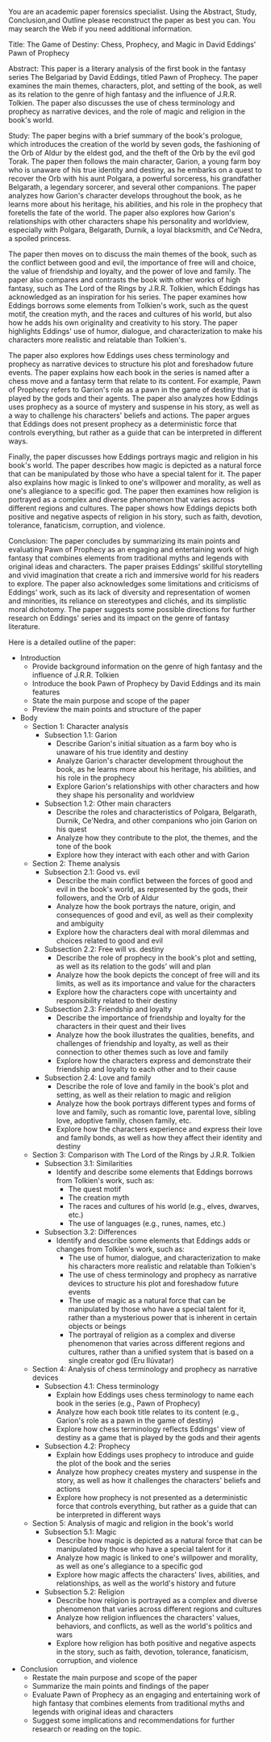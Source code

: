 You are an academic paper forensics specialist. Using the Abstract, Study, Conclusion,and Outline please reconstruct the paper as best you can. You may search the Web if you need additional information. 

Title: The Game of Destiny: Chess, Prophecy, and Magic in David Eddings’ Pawn of Prophecy

Abstract: This paper is a literary analysis of the first book in the fantasy series The Belgariad by David Eddings, titled Pawn of Prophecy. The paper examines the main themes, characters, plot, and setting of the book, as well as its relation to the genre of high fantasy and the influence of J.R.R. Tolkien. The paper also discusses the use of chess terminology and prophecy as narrative devices, and the role of magic and religion in the book's world.

Study: The paper begins with a brief summary of the book's prologue, which introduces the creation of the world by seven gods, the fashioning of the Orb of Aldur by the eldest god, and the theft of the Orb by the evil god Torak. The paper then follows the main character, Garion, a young farm boy who is unaware of his true identity and destiny, as he embarks on a quest to recover the Orb with his aunt Polgara, a powerful sorceress, his grandfather Belgarath, a legendary sorcerer, and several other companions. The paper analyzes how Garion's character develops throughout the book, as he learns more about his heritage, his abilities, and his role in the prophecy that foretells the fate of the world. The paper also explores how Garion's relationships with other characters shape his personality and worldview, especially with Polgara, Belgarath, Durnik, a loyal blacksmith, and Ce'Nedra, a spoiled princess.

The paper then moves on to discuss the main themes of the book, such as the conflict between good and evil, the importance of free will and choice, the value of friendship and loyalty, and the power of love and family. The paper also compares and contrasts the book with other works of high fantasy, such as The Lord of the Rings by J.R.R. Tolkien, which Eddings has acknowledged as an inspiration for his series. The paper examines how Eddings borrows some elements from Tolkien's work, such as the quest motif, the creation myth, and the races and cultures of his world, but also how he adds his own originality and creativity to his story. The paper highlights Eddings' use of humor, dialogue, and characterization to make his characters more realistic and relatable than Tolkien's.

The paper also explores how Eddings uses chess terminology and prophecy as narrative devices to structure his plot and foreshadow future events. The paper explains how each book in the series is named after a chess move and a fantasy term that relate to its content. For example, Pawn of Prophecy refers to Garion's role as a pawn in the game of destiny that is played by the gods and their agents. The paper also analyzes how Eddings uses prophecy as a source of mystery and suspense in his story, as well as a way to challenge his characters' beliefs and actions. The paper argues that Eddings does not present prophecy as a deterministic force that controls everything, but rather as a guide that can be interpreted in different ways.

Finally, the paper discusses how Eddings portrays magic and religion in his book's world. The paper describes how magic is depicted as a natural force that can be manipulated by those who have a special talent for it. The paper also explains how magic is linked to one's willpower and morality, as well as one's allegiance to a specific god. The paper then examines how religion is portrayed as a complex and diverse phenomenon that varies across different regions and cultures. The paper shows how Eddings depicts both positive and negative aspects of religion in his story, such as faith, devotion, tolerance, fanaticism, corruption, and violence.

Conclusion: The paper concludes by summarizing its main points and evaluating Pawn of Prophecy as an engaging and entertaining work of high fantasy that combines elements from traditional myths and legends with original ideas and characters. The paper praises Eddings' skillful storytelling and vivid imagination that create a rich and immersive world for his readers to explore. The paper also acknowledges some limitations and criticisms of Eddings' work, such as its lack of diversity and representation of women and minorities, its reliance on stereotypes and clichés, and its simplistic moral dichotomy. The paper suggests some possible directions for further research on Eddings' series and its impact on the genre of fantasy literature.


Here is a detailed outline of the paper:

- Introduction
    - Provide background information on the genre of high fantasy and the influence of J.R.R. Tolkien
    - Introduce the book Pawn of Prophecy by David Eddings and its main features
    - State the main purpose and scope of the paper
    - Preview the main points and structure of the paper
- Body
    - Section 1: Character analysis
        - Subsection 1.1: Garion
            - Describe Garion's initial situation as a farm boy who is unaware of his true identity and destiny
            - Analyze Garion's character development throughout the book, as he learns more about his heritage, his abilities, and his role in the prophecy
            - Explore Garion's relationships with other characters and how they shape his personality and worldview
        - Subsection 1.2: Other main characters
            - Describe the roles and characteristics of Polgara, Belgarath, Durnik, Ce'Nedra, and other companions who join Garion on his quest
            - Analyze how they contribute to the plot, the themes, and the tone of the book
            - Explore how they interact with each other and with Garion
    - Section 2: Theme analysis
        - Subsection 2.1: Good vs. evil
            - Describe the main conflict between the forces of good and evil in the book's world, as represented by the gods, their followers, and the Orb of Aldur
            - Analyze how the book portrays the nature, origin, and consequences of good and evil, as well as their complexity and ambiguity
            - Explore how the characters deal with moral dilemmas and choices related to good and evil
        - Subsection 2.2: Free will vs. destiny
            - Describe the role of prophecy in the book's plot and setting, as well as its relation to the gods' will and plan
            - Analyze how the book depicts the concept of free will and its limits, as well as its importance and value for the characters
            - Explore how the characters cope with uncertainty and responsibility related to their destiny
        - Subsection 2.3: Friendship and loyalty
            - Describe the importance of friendship and loyalty for the characters in their quest and their lives
            - Analyze how the book illustrates the qualities, benefits, and challenges of friendship and loyalty, as well as their connection to other themes such as love and family
            - Explore how the characters express and demonstrate their friendship and loyalty to each other and to their cause
        - Subsection 2.4: Love and family
            - Describe the role of love and family in the book's plot and setting, as well as their relation to magic and religion
            - Analyze how the book portrays different types and forms of love and family, such as romantic love, parental love, sibling love, adoptive family, chosen family, etc.
            - Explore how the characters experience and express their love and family bonds, as well as how they affect their identity and destiny
    - Section 3: Comparison with The Lord of the Rings by J.R.R. Tolkien
        - Subsection 3.1: Similarities
            - Identify and describe some elements that Eddings borrows from Tolkien's work, such as:
                - The quest motif
                - The creation myth
                - The races and cultures of his world (e.g., elves, dwarves, etc.)
                - The use of languages (e.g., runes, names, etc.)
        - Subsection 3.2: Differences
            - Identify and describe some elements that Eddings adds or changes from Tolkien's work, such as:
                - The use of humor, dialogue, and characterization to make his characters more realistic and relatable than Tolkien's
                - The use of chess terminology and prophecy as narrative devices to structure his plot and foreshadow future events
                - The use of magic as a natural force that can be manipulated by those who have a special talent for it, rather than a mysterious power that is inherent in certain objects or beings
                - The portrayal of religion as a complex and diverse phenomenon that varies across different regions and cultures, rather than a unified system that is based on a single creator god (Eru Ilúvatar)
    - Section 4: Analysis of chess terminology and prophecy as narrative devices
        - Subsection 4.1: Chess terminology 
            - Explain how Eddings uses chess terminology to name each book in the series (e.g., Pawn of Prophecy) 
            - Analyze how each book title relates to its content (e.g., Garion's role as a pawn in the game of destiny)
            - Explore how chess terminology reflects Eddings' view of destiny as a game that is played by the gods and their agents 
        - Subsection 4.2: Prophecy
            - Explain how Eddings uses prophecy to introduce and guide the plot of the book and the series
            - Analyze how prophecy creates mystery and suspense in the story, as well as how it challenges the characters' beliefs and actions
            - Explore how prophecy is not presented as a deterministic force that controls everything, but rather as a guide that can be interpreted in different ways
    - Section 5: Analysis of magic and religion in the book's world
        - Subsection 5.1: Magic
            - Describe how magic is depicted as a natural force that can be manipulated by those who have a special talent for it
            - Analyze how magic is linked to one's willpower and morality, as well as one's allegiance to a specific god
            - Explore how magic affects the characters' lives, abilities, and relationships, as well as the world's history and future
        - Subsection 5.2: Religion
            - Describe how religion is portrayed as a complex and diverse phenomenon that varies across different regions and cultures
            - Analyze how religion influences the characters' values, behaviors, and conflicts, as well as the world's politics and wars
            - Explore how religion has both positive and negative aspects in the story, such as faith, devotion, tolerance, fanaticism, corruption, and violence
- Conclusion
    - Restate the main purpose and scope of the paper
    - Summarize the main points and findings of the paper
    - Evaluate Pawn of Prophecy as an engaging and entertaining work of high fantasy that combines elements from traditional myths and legends with original ideas and characters
    - Suggest some implications and recommendations for further research or reading on the topic. 
